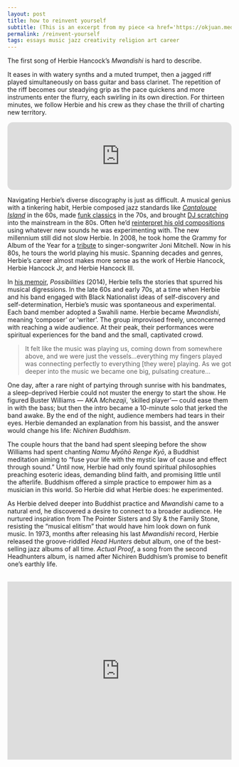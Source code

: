 ```yaml
---
layout: post
title: how to reinvent yourself
subtitle: (This is an excerpt from my piece <a href='https://okjuan.medium.com/the-virtual-book-part-1-782ccd4cc360'>The Virtual Book</a>.)
permalink: /reinvent-yourself
tags: essays music jazz creativity religion art career
---
```


The first song of Herbie Hancock’s _Mwandishi_ is hard to describe.
<!--more-->
It eases in with watery synths and a muted trumpet, then a jagged riff played simultaneously on bass guitar and bass clarinet.
The repetition of the riff becomes our steadying grip as the pace quickens and more instruments enter the flurry, each swirling in its own direction.
For thirteen minutes, we follow Herbie and his crew as they chase the thrill of charting new territory.

<iframe style="border-radius:12px" src="https://open.spotify.com/embed/track/1sVytlU6dIAsqTh7nvvYDN?utm_source=generator" width="100%" height="152" frameBorder="0" allowfullscreen="" allow="autoplay; clipboard-write; encrypted-media; fullscreen; picture-in-picture" loading="lazy"></iframe>

Navigating Herbie’s diverse discography is just as difficult.
A musical genius with a tinkering habit, Herbie composed jazz standards like [_Cantaloupe Island_](https://open.spotify.com/track/0sCeNwt8xRCMR4NhKpMyBe?si=16f0f4368bd24909) in the 60s, made [funk classics](https://open.spotify.com/track/4Ce66JznW8QbeyTdSzdGwR?si=344c6dba0713440b) in the 70s, and brought [DJ scratching](https://open.spotify.com/track/2nWHzbBWBOePUvAImQv2So?si=a598e86bedcb4510) into the mainstream in the 80s.
Often he’d [reinterpret his old compositions](https://open.spotify.com/playlist/22pgLNVqrtA3R0NTAf6zlx?si=6c703d66b0844175) using whatever new sounds he was experimenting with.
The new millennium still did not slow Herbie.
In 2008, he took home the Grammy for Album of the Year for a [tribute](https://open.spotify.com/track/7M0Od3nNXEdZ58O5FYNVvG?si=ceb4768ceeb54c10) to singer-songwriter Joni Mitchell.
Now in his 80s, he tours the world playing his music.
Spanning decades and genres, Herbie’s career almost makes more sense as the work of Herbie Hancock, Herbie Hancock Jr, and Herbie Hancock III.

In [his memoir](https://www.goodreads.com/book/show/20821012-herbie-hancock), _Possibilities_ (2014), Herbie tells the stories that spurred his musical digressions.
In the late 60s and early 70s, at a time when Herbie and his band engaged with Black Nationalist ideas of self-discovery and self-determination, Herbie’s music was spontaneous and experimental.
Each band member adopted a Swahili name.
Herbie became _Mwandishi_, meaning ‘composer’ or ‘writer’.
The group improvised freely, unconcerned with reaching a wide audience.
At their peak, their performances were spiritual experiences for the band and the small, captivated crowd.

> It felt like the music was playing us, coming down from somewhere above, and we were just the vessels…everything my fingers played was connecting perfectly to everything [they were] playing.
> As we got deeper into the music we became one big, pulsating creature…

One day, after a rare night of partying through sunrise with his bandmates, a sleep-deprived Herbie could not muster the energy to start the show.
He figured Buster Williams — AKA _Mchezaji_, ‘skilled player’— could ease them in with the bass; but then the intro became a 10-minute solo that jerked the band awake.
By the end of the night, audience members had tears in their eyes.
Herbie demanded an explanation from his bassist, and the answer would change his life: _Nichiren Buddhism_.

The couple hours that the band had spent sleeping before the show Williams had spent chanting _Namu Myōhō Renge Kyō_, a Buddhist meditation aiming to “fuse your life with the mystic law of cause and effect through sound.” Until now, Herbie had only found spiritual philosophies preaching esoteric ideas, demanding blind faith, and promising little until the afterlife.
Buddhism offered a simple practice to empower him as a musician in this world.
So Herbie did what Herbie does: he experimented.

As Herbie delved deeper into Buddhist practice and _Mwandishi_ came to a natural end, he discovered a desire to connect to a broader audience.
He nurtured inspiration from The Pointer Sisters and Sly & the Family Stone, resisting the “musical elitism” that would have him look down on funk music.
In 1973, months after releasing his last _Mwandishi_ record, Herbie released the groove-riddled _Head Hunters_ debut album, one of the best-selling jazz albums of all time.
_Actual Proof_, a song from the second Headhunters album, is named after Nichiren Buddhism’s promise to benefit one’s earthly life.

<br/>
<iframe width="100%" height="400" src="https://www.youtube.com/embed/reCo-EfiuD8?si=JMfHrN8wbWpVS52o" title="YouTube video player" frameborder="0" allow="accelerometer; autoplay; clipboard-write; encrypted-media; gyroscope; picture-in-picture; web-share" allowfullscreen></iframe>